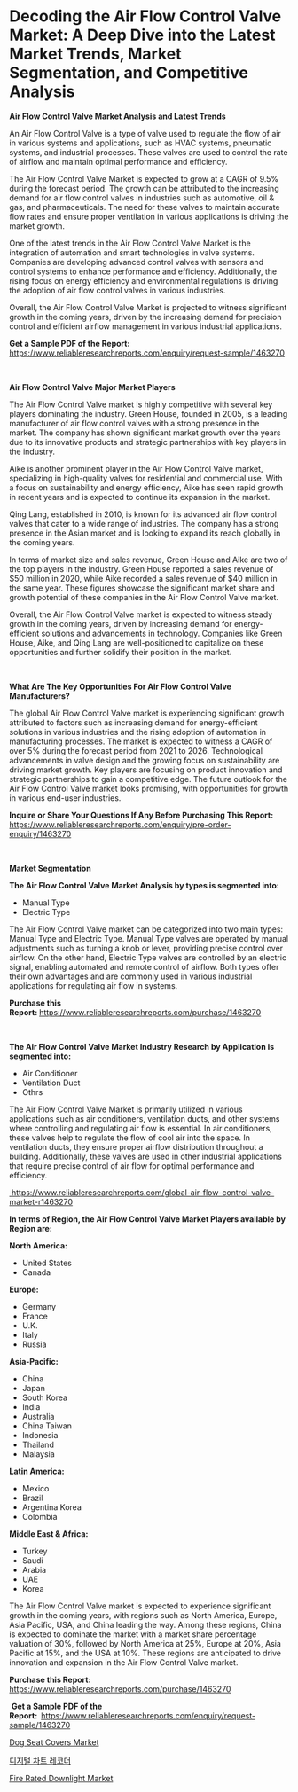 <p><h1>Decoding the Air Flow Control Valve Market: A Deep Dive into the Latest Market Trends, Market Segmentation, and Competitive Analysis</h1></p><p><strong>Air Flow Control Valve Market Analysis and Latest Trends</strong></p>
<p><p>An Air Flow Control Valve is a type of valve used to regulate the flow of air in various systems and applications, such as HVAC systems, pneumatic systems, and industrial processes. These valves are used to control the rate of airflow and maintain optimal performance and efficiency.</p><p>The Air Flow Control Valve Market is expected to grow at a CAGR of 9.5% during the forecast period. The growth can be attributed to the increasing demand for air flow control valves in industries such as automotive, oil & gas, and pharmaceuticals. The need for these valves to maintain accurate flow rates and ensure proper ventilation in various applications is driving the market growth.</p><p>One of the latest trends in the Air Flow Control Valve Market is the integration of automation and smart technologies in valve systems. Companies are developing advanced control valves with sensors and control systems to enhance performance and efficiency. Additionally, the rising focus on energy efficiency and environmental regulations is driving the adoption of air flow control valves in various industries.</p><p>Overall, the Air Flow Control Valve Market is projected to witness significant growth in the coming years, driven by the increasing demand for precision control and efficient airflow management in various industrial applications.</p></p>
<p><strong>Get a Sample PDF of the Report:&nbsp;</strong> <a href="https://www.reliableresearchreports.com/enquiry/request-sample/1463270">https://www.reliableresearchreports.com/enquiry/request-sample/1463270</a></p>
<p>&nbsp;</p>
<p><strong>Air Flow Control Valve Major Market Players</strong></p>
<p><p>The Air Flow Control Valve market is highly competitive with several key players dominating the industry. Green House, founded in 2005, is a leading manufacturer of air flow control valves with a strong presence in the market. The company has shown significant market growth over the years due to its innovative products and strategic partnerships with key players in the industry.</p><p>Aike is another prominent player in the Air Flow Control Valve market, specializing in high-quality valves for residential and commercial use. With a focus on sustainability and energy efficiency, Aike has seen rapid growth in recent years and is expected to continue its expansion in the market.</p><p>Qing Lang, established in 2010, is known for its advanced air flow control valves that cater to a wide range of industries. The company has a strong presence in the Asian market and is looking to expand its reach globally in the coming years.</p><p>In terms of market size and sales revenue, Green House and Aike are two of the top players in the industry. Green House reported a sales revenue of $50 million in 2020, while Aike recorded a sales revenue of $40 million in the same year. These figures showcase the significant market share and growth potential of these companies in the Air Flow Control Valve market.</p><p>Overall, the Air Flow Control Valve market is expected to witness steady growth in the coming years, driven by increasing demand for energy-efficient solutions and advancements in technology. Companies like Green House, Aike, and Qing Lang are well-positioned to capitalize on these opportunities and further solidify their position in the market.</p></p>
<p>&nbsp;</p>
<p><strong>What Are The Key Opportunities For Air Flow Control Valve Manufacturers?</strong></p>
<p><p>The global Air Flow Control Valve market is experiencing significant growth attributed to factors such as increasing demand for energy-efficient solutions in various industries and the rising adoption of automation in manufacturing processes. The market is expected to witness a CAGR of over 5% during the forecast period from 2021 to 2026. Technological advancements in valve design and the growing focus on sustainability are driving market growth. Key players are focusing on product innovation and strategic partnerships to gain a competitive edge. The future outlook for the Air Flow Control Valve market looks promising, with opportunities for growth in various end-user industries.</p></p>
<p><strong>Inquire or Share Your Questions If Any Before Purchasing This Report:</strong> <a href="https://www.reliableresearchreports.com/enquiry/pre-order-enquiry/1463270">https://www.reliableresearchreports.com/enquiry/pre-order-enquiry/1463270</a></p>
<p>&nbsp;</p>
<p><strong>Market Segmentation</strong></p>
<p><strong>The Air Flow Control Valve Market Analysis by types is segmented into:</strong></p>
<p><ul><li>Manual Type</li><li>Electric Type</li></ul></p>
<p><p>The Air Flow Control Valve market can be categorized into two main types: Manual Type and Electric Type. Manual Type valves are operated by manual adjustments such as turning a knob or lever, providing precise control over airflow. On the other hand, Electric Type valves are controlled by an electric signal, enabling automated and remote control of airflow. Both types offer their own advantages and are commonly used in various industrial applications for regulating air flow in systems.</p></p>
<p><strong>Purchase this Report:&nbsp;</strong><a href="https://www.reliableresearchreports.com/purchase/1463270">https://www.reliableresearchreports.com/purchase/1463270</a></p>
<p>&nbsp;</p>
<p><strong>The Air Flow Control Valve Market Industry Research by Application is segmented into:</strong></p>
<p><ul><li>Air Conditioner</li><li>Ventilation Duct</li><li>Othrs</li></ul></p>
<p><p>The Air Flow Control Valve Market is primarily utilized in various applications such as air conditioners, ventilation ducts, and other systems where controlling and regulating air flow is essential. In air conditioners, these valves help to regulate the flow of cool air into the space. In ventilation ducts, they ensure proper airflow distribution throughout a building. Additionally, these valves are used in other industrial applications that require precise control of air flow for optimal performance and efficiency.</p></p>
<p><a href="https://www.reliableresearchreports.com/global-air-flow-control-valve-market-r1463270">&nbsp;https://www.reliableresearchreports.com/global-air-flow-control-valve-market-r1463270</a></p>
<p><strong>In terms of Region, the Air Flow Control Valve Market Players available by Region are:</strong></p>
<p>
    <p> <strong> North America: </strong>
        <ul>
            <li>United States</li>
            <li>Canada</li>
        </ul>
        </p> 
    <p> <strong> Europe: </strong>
        <ul>
            <li>Germany</li>
            <li>France</li>
            <li>U.K.</li>
            <li>Italy</li>
            <li>Russia</li>
        </ul>
        </p> 
    <p> <strong> Asia-Pacific: </strong>
        <ul>
            <li>China</li>
            <li>Japan</li>
            <li>South Korea</li>
            <li>India</li>
            <li>Australia</li>
            <li>China Taiwan</li>
            <li>Indonesia</li>
            <li>Thailand</li>
            <li>Malaysia</li>
        </ul>
        </p> 
    <p> <strong> Latin America: </strong>
        <ul>
            <li>Mexico</li>
            <li>Brazil</li>
            <li>Argentina Korea</li>
            <li>Colombia</li>
        </ul>
        </p> 
    <p> <strong> Middle East & Africa: </strong>
        <ul>
            <li>Turkey</li>
            <li>Saudi</li>
            <li>Arabia</li>
            <li>UAE</li>
            <li>Korea</li>
        </ul>
    </p>
    </p>
<p><p>The Air Flow Control Valve market is expected to experience significant growth in the coming years, with regions such as North America, Europe, Asia Pacific, USA, and China leading the way. Among these regions, China is expected to dominate the market with a market share percentage valuation of 30%, followed by North America at 25%, Europe at 20%, Asia Pacific at 15%, and the USA at 10%. These regions are anticipated to drive innovation and expansion in the Air Flow Control Valve market.</p></p>
<p><strong>Purchase this Report: </strong><a href="https://www.reliableresearchreports.com/purchase/1463270">https://www.reliableresearchreports.com/purchase/1463270</a></p>
<p>&nbsp;<strong>Get a Sample PDF of the Report:&nbsp;&nbsp;</strong><a href="https://www.reliableresearchreports.com/enquiry/request-sample/1463270">https://www.reliableresearchreports.com/enquiry/request-sample/1463270</a></p>
<p><strong></strong></p>
<p><p><a href="https://www.linkedin.com/pulse/dog-seat-covers-market-key-successful-business-strategy-forecast-cckec?trackingId=LpdCRmLI%2B2oGR0jKZvM%2B7g%3D%3D">Dog Seat Covers Market</a></p><p><a href="https://github.com/crfsywufhm81415/Market-Research-Report-List-1/blob/main/309468028185.md">디지털 차트 레코더</a></p><p><a href="https://www.linkedin.com/pulse/fire-rated-downlight-market-size-reveals-best-marketing-channels-fvlaf?trackingId=78INc3ejrQq0cqfr7zL6PQ%3D%3D">Fire Rated Downlight Market</a></p></p>